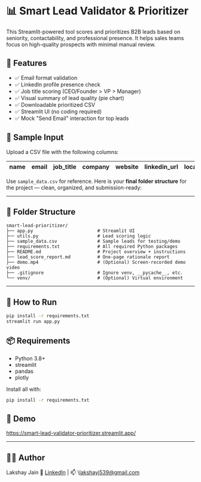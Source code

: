 ﻿# 📊 Smart Lead Validator & Prioritizer

This Streamlit-powered tool scores and prioritizes B2B leads based on seniority, contactability, and professional presence. It helps sales teams focus on high-quality prospects with minimal manual review.

## 🔧 Features

- ✅ Email format validation
- ✅ LinkedIn profile presence check
- ✅ Job title scoring (CEO/Founder > VP > Manager)
- ✅ Visual summary of lead quality (pie chart)
- ✅ Downloadable prioritized CSV
- ✅ Streamlit UI (no coding required)
- ✅ Mock "Send Email" interaction for top leads

## 📂 Sample Input

Upload a CSV file with the following columns:

| name | email | job_title | company | website | linkedin_url | location |
|------|-------|-----------|---------|---------|---------------|----------|

Use `sample_data.csv` for reference.
Here is your **final folder structure** for the project — clean, organized, and submission-ready:

---
## 📁 Folder Structure

```
smart-lead-prioritizer/
├── app.py                        # Streamlit UI
├── utils.py                      # Lead scoring logic
├── sample_data.csv               # Sample leads for testing/demo
├── requirements.txt              # All required Python packages
├── README.md                     # Project overview + instructions
├── lead_score_report.md          # One-page rationale report
├── demo.mp4                      # (Optional) Screen-recorded demo video
├── .gitignore                    # Ignore venv, __pycache__, etc.
└── venv/                         # (Optional) Virtual environment
```
---
## 🚀 How to Run

```bash
pip install -r requirements.txt
streamlit run app.py
````

## 📦 Requirements

* Python 3.8+
* streamlit
* pandas
* plotly

Install all with:

```bash
pip install -r requirements.txt
```

## 🎥 Demo
https://smart-lead-validator-prioritizer.streamlit.app/

---

## 👨‍💼 Author

Lakshay Jain
🔗 [LinkedIn](https://www.linkedin.com/in/lakshay-jain-a48979289/) | 📫 \lakshayj539@gmail.com
